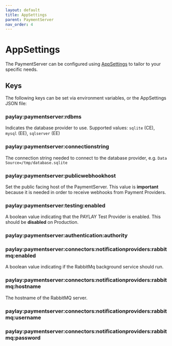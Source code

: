 ```yaml
---
layout: default
title: AppSettings
parent: PaymentServer
nav_order: 4
---
```


# AppSettings

The PaymentServer can be configured using [AppSettings](/getting-started/appsettings) to tailor to your specific needs.

## Keys

The following keys can be set via environment variables, or the AppSettings JSON file:

### paylay:paymentserver:rdbms
Indicates the database provider to use.
Supported values: `sqlite` (CE), `mysql` (EE), `sqlserver` (EE)

### paylay:paymentserver:connectionstring
The connection string needed to connect to the database provider, e.g. `Data Source=/tmp/database.sqlite`

### paylay:paymentserver:publicwebhookhost
Set the public facing host of the PaymentServer. This value is **important** because it is needed in order to receive webhooks from Payment Providers.

### paylay:paymentserver:testing:enabled
A boolean value indicating that the PAYLAY Test Provider is enabled. This should be **disabled** on Production.

### paylay:paymentserver:authentication:authority

### paylay:paymentserver:connectors:notificationproviders:rabbitmq:enabled
A boolean value indicating if the RabbitMq background service should run.

### paylay:paymentserver:connectors:notificationproviders:rabbitmq:hostname
The hostname of the RabbitMQ server.

### paylay:paymentserver:connectors:notificationproviders:rabbitmq:username
### paylay:paymentserver:connectors:notificationproviders:rabbitmq:password